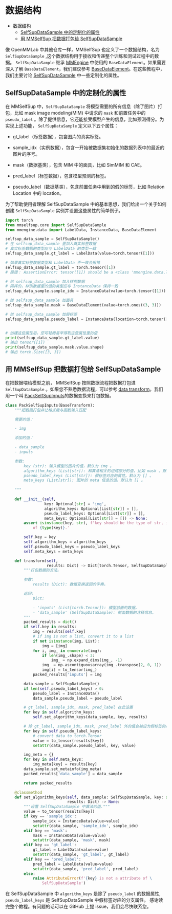 # 数据结构

- [数据结构](#数据结构)
  - [SelfSupDataSample 中的定制化的属性](#selfsupDatasample-中的定制化的属性)
  - [用 MMSelfSup 把数据打包给 SelfSupDataSample](#用mmselfsup-把数据打包给-selfsupdatasample)

像 OpenMMLab 中其他仓库一样，MMSelfSup 也定义了一个数据结构，名为 `SelfSupDataSample` ,这个数据结构用于接收和传递整个训练和测试过程中的数据。
`SelfSupDataSample` 继承 [MMEngine](https://github.com/open-mmlab/mmengine) 中使用的 `BaseDataElement`。如果需要深入了解 `BaseDataElement`，我们建议参考 [BaseDataElement](https://github.com/open-mmlab/mmengine/blob/main/docs/zh_cn/advanced_tutorials/data_element.md)。在这些教程中，我们主要讨论 [SelfSupDataSample](mmselfsup.structures.SelfSupDataSample) 中一些定制化的属性。

## SelfSupDataSample 中的定制化的属性
在 MMSelfSup 中，`SelfSupDataSample` 将模型需要的所有信息（除了图片）打包，比如 mask image modeling(MIM) 中请求的 `mask` 和前置任务中的 `pseudo_label` 。除了提供信息，它还能接受模型产生的信息，比如预测得分。为实现上述功能， `SelfSupDataSample` 定义以下五个属性：

- gt_label（标签数据），包含图片的真实标签。

- sample_idx（实例数据），包含一开始被数据集初始化的数据列表中的最近的图片的序号。

- mask（数据基类），包含 MIM 中的面具，比如 SimMIM 和 CAE。

- pred_label（标签数据），包含模型预测的标签。

- pseudo_label（数据基类），包含前置任务中用到的假的标签，比如 Relation Location 中的 location。

为了帮助使用者理解 SelfSupDataSample 中的基本思想，我们给出一个关于如何创建 `SelfSupDataSample` 实例并设置这些属性的简单例子。

```python
import torch
from mmselfsup.core import SelfSupDataSample
from mmengine.data import LabelData, InstanceData, BaseDataElement

selfsup_data_sample = SelfSupDataSample()
# 在 selfsup_data_sample 里加入真实标签数据
# 真实标签数据的类型应与 LabelData 的类型一致
selfsup_data_sample.gt_label = LabelData(value=torch.tensor([1]))

# 如果真实标签数据类型和 LabelData 不一致会报错
selfsup_data_sample.gt_label = torch.tensor([1])
# 报错： AssertionError: tensor([1]) should be a <class 'mmengine.data.label_data.LabelData'> but got <class 'torch.Tensor'>

# 给 selfsup_data_sample 加入样例数据
# 同样的，样例数据里的值的类型应与 InstanceData 保持一致
selfsup_data_sample.sample_idx = InstanceData(value=torch.tensor([1]))

# 给 selfsup_data_sample 加面具
selfsup_data_sample.mask = BaseDataElement(value=torch.ones((3, 3)))

# 给 selfsup_data_sample 加假标签
selfsup_data_sample.pseudo_label = InstanceData(location=torch.tensor([1, 2, 3]))


# 创建这些属性后，您可轻而易举得取这些属性里的值
print(selfsup_data_sample.gt_label.value)
# 输出 tensor([1])
print(selfsup_data_sample.mask.value.shape)
# 输出 torch.Size([3, 3])
```

## 用 MMSelfSup 把数据打包给 SelfSupDataSample

在把数据喂给模型之前， MMSelfSup 按照数据流程把数据打包进 `SelfSupDataSample` 。如果您不熟悉数据流程，可以参考 [data transform](https://github.com/open-mmlab/mmcv/blob/transforms/docs/zh_cn/understand_mmcv/data_transform.md)。我们用一个叫 [PackSelfSupInputs](mmselfsup.datasets.transforms.PackSelfSupInputs)的数据变换来打包数据。

```python
class PackSelfSupInputs(BaseTransform):
    """把数据打包并让格式能与函数输入匹配

    需要的值：

    - img

    添加的值：

    - data_sample
    - inputs

    参数:
        key (str): 输入模型的图片的值，默认为 img 。
        algorithm_keys (List[str]): 和算法相关的组成部分的值，比如 mask 。默认为 [] 。
        pseudo_label_keys (List[str]): 假标签对应的属性。默认为 [] 。
        meta_keys (List[str]): 图片的 meta 信息的值。默认为 [] 。
        
    """

    def __init__(self,
                 key: Optional[str] = 'img',
                 algorithm_keys: Optional[List[str]] = [],
                 pseudo_label_keys: Optional[List[str]] = [],
                 meta_keys: Optional[List[str]] = []) -> None:
        assert isinstance(key, str), f'key should be the type of str, instead \
            of {type(key)}.'

        self.key = key
        self.algorithm_keys = algorithm_keys
        self.pseudo_label_keys = pseudo_label_keys
        self.meta_keys = meta_keys

    def transform(self,
                  results: Dict) -> Dict[torch.Tensor, SelfSupDataSample]:
        """打包数据的方法。

        参数:
            results (Dict): 数据变换返回的字典。

        返回:
            Dict:

            - 'inputs' (List[torch.Tensor]): 模型前面的数据。
            - 'data_sample' (SelfSupDataSample): 前面数据的注释信息。
        """
        packed_results = dict()
        if self.key in results:
            img = results[self.key]
            # if img is not a list, convert it to a list
            if not isinstance(img, List):
                img = [img]
            for i, img_ in enumerate(img):
                if len(img_.shape) < 3:
                    img_ = np.expand_dims(img_, -1)
                img_ = np.ascontiguousarray(img_.transpose(2, 0, 1))
                img[i] = to_tensor(img_)
            packed_results['inputs'] = img

        data_sample = SelfSupDataSample()
        if len(self.pseudo_label_keys) > 0:
            pseudo_label = InstanceData()
            data_sample.pseudo_label = pseudo_label

        # gt_label, sample_idx, mask, pred_label 在此设置
        for key in self.algorithm_keys:
            self.set_algorithm_keys(data_sample, key, results)

        # 除 gt_label, sample_idx, mask, pred_label 外的值会被设为假标签的属性
        for key in self.pseudo_label_keys:
            # convert data to torch.Tensor
            value = to_tensor(results[key])
            setattr(data_sample.pseudo_label, key, value)

        img_meta = {}
        for key in self.meta_keys:
            img_meta[key] = results[key]
        data_sample.set_metainfo(img_meta)
        packed_results['data_sample'] = data_sample

        return packed_results

    @classmethod
    def set_algorithm_keys(self, data_sample: SelfSupDataSample, key: str,
                           results: Dict) -> None:
        """设置 SelfSupDataSample 中算法的值."""
        value = to_tensor(results[key])
        if key == 'sample_idx':
            sample_idx = InstanceData(value=value)
            setattr(data_sample, 'sample_idx', sample_idx)
        elif key == 'mask':
            mask = InstanceData(value=value)
            setattr(data_sample, 'mask', mask)
        elif key == 'gt_label':
            gt_label = LabelData(value=value)
            setattr(data_sample, 'gt_label', gt_label)
        elif key == 'pred_label':
            pred_label = LabelData(value=value)
            setattr(data_sample, 'pred_label', pred_label)
        else:
            raise AttributeError(f'{key} is not a attribute of \
                SelfSupDataSample')
```

在 SelfSupDataSample 中 `algorithm_keys` 是除了 `pseudo_label` 的数据属性, `pseudo_label_keys` 是 SelfSupDataSample 中假标签对应的分支属性。 
感谢读完整个教程。有问题的话可以在 GitHub 上提 issue，我们会尽快联系您。
